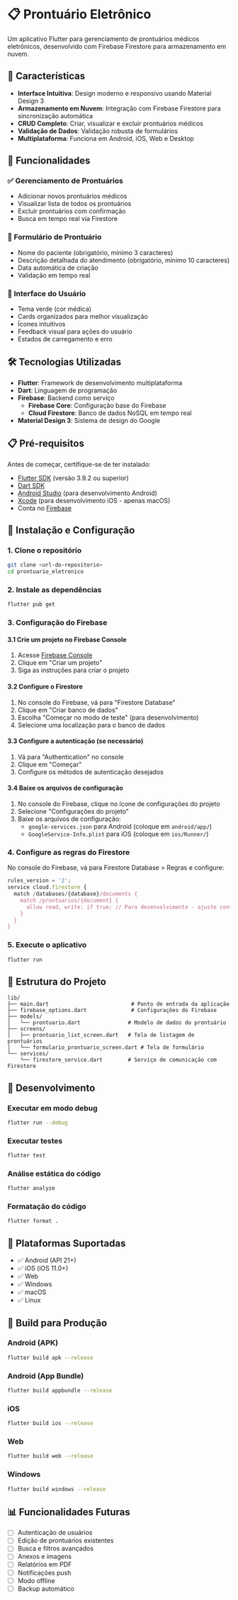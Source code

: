 # 📋 Prontuário Eletrônico

Um aplicativo Flutter para gerenciamento de prontuários médicos eletrônicos, desenvolvido com Firebase Firestore para armazenamento em nuvem.

## 🚀 Características

- **Interface Intuitiva**: Design moderno e responsivo usando Material Design 3
- **Armazenamento em Nuvem**: Integração com Firebase Firestore para sincronização automática
- **CRUD Completo**: Criar, visualizar e excluir prontuários médicos
- **Validação de Dados**: Validação robusta de formulários
- **Multiplataforma**: Funciona em Android, iOS, Web e Desktop

## 📱 Funcionalidades

### ✅ Gerenciamento de Prontuários
- Adicionar novos prontuários médicos
- Visualizar lista de todos os prontuários
- Excluir prontuários com confirmação
- Busca em tempo real via Firestore

### 📝 Formulário de Prontuário
- Nome do paciente (obrigatório, mínimo 3 caracteres)
- Descrição detalhada do atendimento (obrigatório, mínimo 10 caracteres)
- Data automática de criação
- Validação em tempo real

### 🎨 Interface do Usuário
- Tema verde (cor médica)
- Cards organizados para melhor visualização
- Ícones intuitivos
- Feedback visual para ações do usuário
- Estados de carregamento e erro

## 🛠️ Tecnologias Utilizadas

- **Flutter**: Framework de desenvolvimento multiplataforma
- **Dart**: Linguagem de programação
- **Firebase**: Backend como serviço
  - **Firebase Core**: Configuração base do Firebase
  - **Cloud Firestore**: Banco de dados NoSQL em tempo real
- **Material Design 3**: Sistema de design do Google

## 📋 Pré-requisitos

Antes de começar, certifique-se de ter instalado:

- [Flutter SDK](https://flutter.dev/docs/get-started/install) (versão 3.9.2 ou superior)
- [Dart SDK](https://dart.dev/get-dart)
- [Android Studio](https://developer.android.com/studio) (para desenvolvimento Android)
- [Xcode](https://developer.apple.com/xcode/) (para desenvolvimento iOS - apenas macOS)
- Conta no [Firebase](https://firebase.google.com/)

## 🔧 Instalação e Configuração

### 1. Clone o repositório
```bash
git clone <url-do-repositorio>
cd prontuario_eletronico
```

### 2. Instale as dependências
```bash
flutter pub get
```

### 3. Configuração do Firebase

#### 3.1 Crie um projeto no Firebase Console
1. Acesse [Firebase Console](https://console.firebase.google.com/)
2. Clique em "Criar um projeto"
3. Siga as instruções para criar o projeto

#### 3.2 Configure o Firestore
1. No console do Firebase, vá para "Firestore Database"
2. Clique em "Criar banco de dados"
3. Escolha "Começar no modo de teste" (para desenvolvimento)
4. Selecione uma localização para o banco de dados

#### 3.3 Configure a autenticação (se necessário)
1. Vá para "Authentication" no console
2. Clique em "Começar"
3. Configure os métodos de autenticação desejados

#### 3.4 Baixe os arquivos de configuração
1. No console do Firebase, clique no ícone de configurações do projeto
2. Selecione "Configurações do projeto"
3. Baixe os arquivos de configuração:
   - `google-services.json` para Android (coloque em `android/app/`)
   - `GoogleService-Info.plist` para iOS (coloque em `ios/Runner/`)

### 4. Configure as regras do Firestore

No console do Firebase, vá para Firestore Database > Regras e configure:

```javascript
rules_version = '2';
service cloud.firestore {
  match /databases/{database}/documents {
    match /prontuarios/{document} {
      allow read, write: if true; // Para desenvolvimento - ajuste conforme necessário
    }
  }
}
```

### 5. Execute o aplicativo
```bash
flutter run
```

## 📁 Estrutura do Projeto

```
lib/
├── main.dart                          # Ponto de entrada da aplicação
├── firebase_options.dart              # Configurações do Firebase
├── models/
│   └── prontuario.dart               # Modelo de dados do prontuário
├── screens/
│   ├── prontuario_list_screen.dart   # Tela de listagem de prontuários
│   └── formulario_prontuario_screen.dart # Tela de formulário
└── services/
    └── firestore_service.dart        # Serviço de comunicação com Firestore
```

## 🔧 Desenvolvimento

### Executar em modo debug
```bash
flutter run --debug
```

### Executar testes
```bash
flutter test
```

### Análise estática do código
```bash
flutter analyze
```

### Formatação do código
```bash
flutter format .
```

## 📱 Plataformas Suportadas

- ✅ Android (API 21+)
- ✅ iOS (iOS 11.0+)
- ✅ Web
- ✅ Windows
- ✅ macOS
- ✅ Linux

## 🚀 Build para Produção

### Android (APK)
```bash
flutter build apk --release
```

### Android (App Bundle)
```bash
flutter build appbundle --release
```

### iOS
```bash
flutter build ios --release
```

### Web
```bash
flutter build web --release
```

### Windows
```bash
flutter build windows --release
```

## 📊 Funcionalidades Futuras

- [ ] Autenticação de usuários
- [ ] Edição de prontuários existentes
- [ ] Busca e filtros avançados
- [ ] Anexos e imagens
- [ ] Relatórios em PDF
- [ ] Notificações push
- [ ] Modo offline
- [ ] Backup automático

